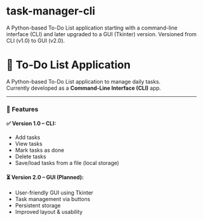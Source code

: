 # task-manager-cli
A Python-based To-Do List application starting with a command-line interface (CLI) and later upgraded to a GUI (Tkinter) version. Versioned from CLI (v1.0) to GUI (v2.0).
# 📝 To-Do List Application

A Python-based To-Do List application to manage daily tasks.  
Currently developed as a **Command-Line Interface (CLI)** app.

---

### 📌 Features

#### ✅ Version 1.0 – CLI:
- Add tasks
- View tasks
- Mark tasks as done
- Delete tasks
- Save/load tasks from a file (local storage)

#### ⏳ Version 2.0 – GUI (Planned):
- User-friendly GUI using Tkinter
- Task management via buttons
- Persistent storage
- Improved layout & usability
